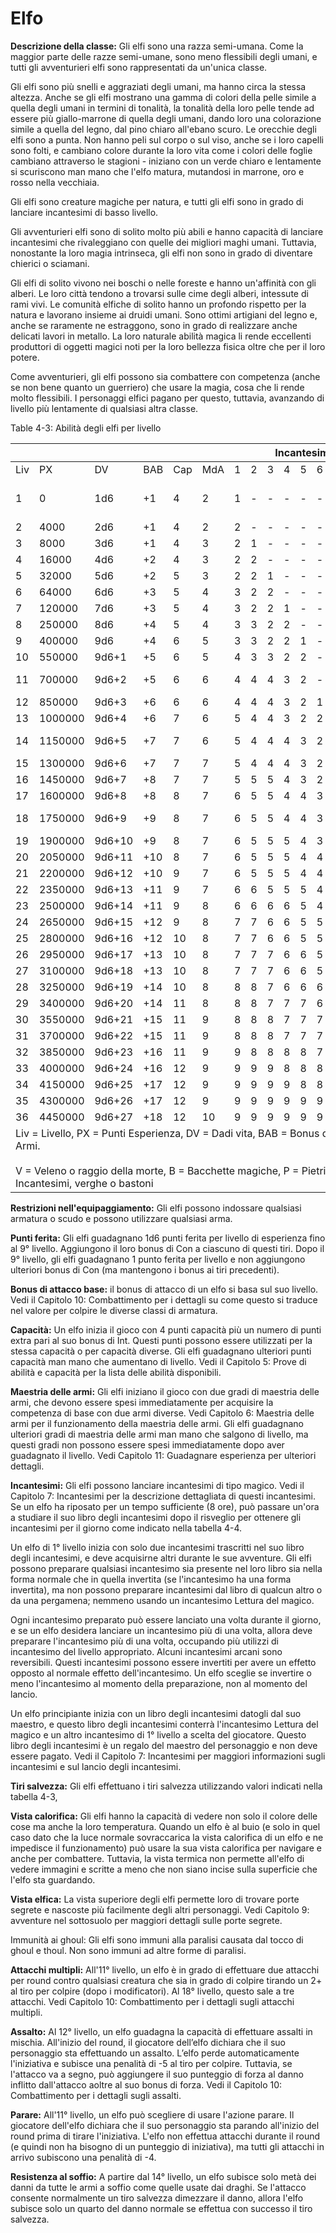 # Elfo

**Descrizione della classe:** Gli elfi sono una razza semi-umana. Come
la maggior parte delle razze semi-umane, sono meno flessibili degli
umani, e tutti gli avventurieri elfi sono rappresentati da un'unica
classe.

Gli elfi sono più snelli e aggraziati degli umani, ma hanno circa la
stessa altezza. Anche se gli elfi mostrano una gamma di colori della
pelle simile a quella degli umani in termini di tonalità, la tonalità
della loro pelle tende ad essere più giallo-marrone di quella degli
umani, dando loro una colorazione simile a quella del legno, dal pino
chiaro all'ebano scuro. Le orecchie degli elfi sono a punta. Non hanno
peli sul corpo o sul viso, anche se i loro capelli sono folti, e
cambiano colore durante la loro vita come i colori delle foglie cambiano
attraverso le stagioni - iniziano con un verde chiaro e lentamente si
scuriscono man mano che l'elfo matura, mutandosi in marrone, oro e rosso
nella vecchiaia.

Gli elfi sono creature magiche per natura, e tutti gli elfi sono in
grado di lanciare incantesimi di basso livello.

Gli avventurieri elfi sono di solito molto più abili e hanno capacità di
lanciare incantesimi che rivaleggiano con quelle dei migliori maghi
umani. Tuttavia, nonostante la loro magia intrinseca, gli elfi non sono
in grado di diventare chierici o sciamani.

Gli elfi di solito vivono nei boschi o nelle foreste e hanno un'affinità
con gli alberi. Le loro città tendono a trovarsi sulle cime degli
alberi, intessute di rami vivi. Le comunità elfiche di solito hanno un
profondo rispetto per la natura e lavorano insieme ai druidi umani. Sono
ottimi artigiani del legno e, anche se raramente ne estraggono, sono in
grado di realizzare anche delicati lavori in metallo. La loro naturale
abilità magica li rende eccellenti produttori di oggetti magici noti per
la loro bellezza fisica oltre che per il loro potere.

Come avventurieri, gli elfi possono sia combattere con competenza (anche
se non bene quanto un guerriero) che usare la magia, cosa che li rende
molto flessibili. I personaggi elfici pagano per questo, tuttavia,
avanzando di livello più lentamente di qualsiasi altra classe.

Table 4-3: Abilità degli elfi per livello

<table>
<thead>
  <tr>
    <th></th>
    <th></th>
    <th></th>
    <th></th>
    <th></th>
    <th></th>
    <th colspan="9">Incantesimi</th>
    <th colspan="5">Tiri salvezza</th>
    <th></th>
  </tr>
</thead>
<tbody>
  <tr>
    <td>Liv</td>
    <td>PX</td>
    <td>DV</td>
    <td>BAB</td>
    <td>Cap</td>
    <td>MdA</td>
    <td>1</td>
    <td>2</td>
    <td>3</td>
    <td>4</td>
    <td>5</td>
    <td>6</td>
    <td>7</td>
    <td>8</td>
    <td>9</td>
    <td>V</td>
    <td>B</td>
    <td>P</td>
    <td>S</td>
    <td>i</td>
    <td>Abilità speciali</td>
  </tr>
  <tr>
    <td>1</td>
    <td>0</td>
    <td>1d6</td>
    <td>+1</td>
    <td>4</td>
    <td>2</td>
    <td>1</td>
    <td>-</td>
    <td>-</td>
    <td>-</td>
    <td>-</td>
    <td>-</td>
    <td>-</td>
    <td>-</td>
    <td>-</td>
    <td>12</td>
    <td>13</td>
    <td>13</td>
    <td>15</td>
    <td>15</td>
    <td>Visione calorifica / Vista elfica / Immunità ai ghoul</td>
  </tr>
  <tr>
    <td>2</td>
    <td>4000</td>
    <td>2d6</td>
    <td>+1</td>
    <td>4</td>
    <td>2</td>
    <td>2</td>
    <td>-</td>
    <td>-</td>
    <td>-</td>
    <td>-</td>
    <td>-</td>
    <td>-</td>
    <td>-</td>
    <td>-</td>
    <td>12</td>
    <td>13</td>
    <td>13</td>
    <td>15</td>
    <td>15</td>
    <td></td>
  </tr>
  <tr>
    <td>3</td>
    <td>8000</td>
    <td>3d6</td>
    <td>+1</td>
    <td>4</td>
    <td>3</td>
    <td>2</td>
    <td>1</td>
    <td>-</td>
    <td>-</td>
    <td>-</td>
    <td>-</td>
    <td>-</td>
    <td>-</td>
    <td>-</td>
    <td>11</td>
    <td>12</td>
    <td>12</td>
    <td>14</td>
    <td>14</td>
    <td></td>
  </tr>
  <tr>
    <td>4</td>
    <td>16000</td>
    <td>4d6</td>
    <td>+2</td>
    <td>4</td>
    <td>3</td>
    <td>2</td>
    <td>2</td>
    <td>-</td>
    <td>-</td>
    <td>-</td>
    <td>-</td>
    <td>-</td>
    <td>-</td>
    <td>-</td>
    <td>9</td>
    <td>11</td>
    <td>11</td>
    <td>12</td>
    <td>12</td>
    <td></td>
  </tr>
  <tr>
    <td>5</td>
    <td>32000</td>
    <td>5d6</td>
    <td>+2</td>
    <td>5</td>
    <td>3</td>
    <td>2</td>
    <td>2</td>
    <td>1</td>
    <td>-</td>
    <td>-</td>
    <td>-</td>
    <td>-</td>
    <td>-</td>
    <td>-</td>
    <td>8</td>
    <td>10</td>
    <td>10</td>
    <td>11</td>
    <td>11</td>
    <td></td>
  </tr>
  <tr>
    <td>6</td>
    <td>64000</td>
    <td>6d6</td>
    <td>+3</td>
    <td>5</td>
    <td>4</td>
    <td>3</td>
    <td>2</td>
    <td>2</td>
    <td>-</td>
    <td>-</td>
    <td>-</td>
    <td>-</td>
    <td>-</td>
    <td>-</td>
    <td>7</td>
    <td>9</td>
    <td>9</td>
    <td>10</td>
    <td>10</td>
    <td></td>
  </tr>
  <tr>
    <td>7</td>
    <td>120000</td>
    <td>7d6</td>
    <td>+3</td>
    <td>5</td>
    <td>4</td>
    <td>3</td>
    <td>2</td>
    <td>2</td>
    <td>1</td>
    <td>-</td>
    <td>-</td>
    <td>-</td>
    <td>-</td>
    <td>-</td>
    <td>5</td>
    <td>8</td>
    <td>8</td>
    <td>8</td>
    <td>8</td>
    <td></td>
  </tr>
  <tr>
    <td>8</td>
    <td>250000</td>
    <td>8d6</td>
    <td>+4</td>
    <td>5</td>
    <td>4</td>
    <td>3</td>
    <td>3</td>
    <td>2</td>
    <td>2</td>
    <td>-</td>
    <td>-</td>
    <td>-</td>
    <td>-</td>
    <td>-</td>
    <td>4</td>
    <td>7</td>
    <td>7</td>
    <td>7</td>
    <td>7</td>
    <td></td>
  </tr>
  <tr>
    <td>9</td>
    <td>400000</td>
    <td>9d6</td>
    <td>+4</td>
    <td>6</td>
    <td>5</td>
    <td>3</td>
    <td>3</td>
    <td>2</td>
    <td>2</td>
    <td>1</td>
    <td>-</td>
    <td>-</td>
    <td>-</td>
    <td>-</td>
    <td>3</td>
    <td>6</td>
    <td>6</td>
    <td>6</td>
    <td>6</td>
    <td></td>
  </tr>
  <tr>
    <td>10</td>
    <td>550000</td>
    <td>9d6+1</td>
    <td>+5</td>
    <td>6</td>
    <td>5</td>
    <td>4</td>
    <td>3</td>
    <td>3</td>
    <td>2</td>
    <td>2</td>
    <td>-</td>
    <td>-</td>
    <td>-</td>
    <td>-</td>
    <td>3</td>
    <td>5</td>
    <td>5</td>
    <td>4</td>
    <td>4</td>
    <td></td>
  </tr>
  <tr>
    <td>11</td>
    <td>700000</td>
    <td>9d6+2</td>
    <td>+5</td>
    <td>6</td>
    <td>6</td>
    <td>4</td>
    <td>4</td>
    <td>4</td>
    <td>3</td>
    <td>2</td>
    <td>-</td>
    <td>-</td>
    <td>-</td>
    <td>-</td>
    <td>2</td>
    <td>4</td>
    <td>4</td>
    <td>3</td>
    <td>3</td>
    <td>Attacchi multipli (2)/Assalto/Parare</td>
  </tr>
  <tr>
    <td>12</td>
    <td>850000</td>
    <td>9d6+3</td>
    <td>+6</td>
    <td>6</td>
    <td>6</td>
    <td>4</td>
    <td>4</td>
    <td>4</td>
    <td>3</td>
    <td>2</td>
    <td>1</td>
    <td>-</td>
    <td>-</td>
    <td>-</td>
    <td>2</td>
    <td>4</td>
    <td>4</td>
    <td>3</td>
    <td>3</td>
    <td></td>
  </tr>
  <tr>
    <td>13</td>
    <td>1000000</td>
    <td>9d6+4</td>
    <td>+6</td>
    <td>7</td>
    <td>6</td>
    <td>5</td>
    <td>4</td>
    <td>4</td>
    <td>3</td>
    <td>2</td>
    <td>2</td>
    <td>-</td>
    <td>-</td>
    <td>-</td>
    <td>2</td>
    <td>4</td>
    <td>4</td>
    <td>2</td>
    <td>2</td>
    <td></td>
  </tr>
  <tr>
    <td>14</td>
    <td>1150000</td>
    <td>9d6+5</td>
    <td>+7</td>
    <td>7</td>
    <td>6</td>
    <td>5</td>
    <td>4</td>
    <td>4</td>
    <td>4</td>
    <td>3</td>
    <td>2</td>
    <td>-</td>
    <td>-</td>
    <td>-</td>
    <td>2</td>
    <td>3</td>
    <td>3</td>
    <td>2</td>
    <td>2</td>
    <td>Resistenza al soffio</td>
  </tr>
  <tr>
    <td>15</td>
    <td>1300000</td>
    <td>9d6+6</td>
    <td>+7</td>
    <td>7</td>
    <td>7</td>
    <td>5</td>
    <td>4</td>
    <td>4</td>
    <td>4</td>
    <td>3</td>
    <td>2</td>
    <td>1</td>
    <td>-</td>
    <td>-</td>
    <td>2</td>
    <td>3</td>
    <td>3</td>
    <td>2</td>
    <td>2</td>
    <td></td>
  </tr>
  <tr>
    <td>16</td>
    <td>1450000</td>
    <td>9d6+7</td>
    <td>+8</td>
    <td>7</td>
    <td>7</td>
    <td>5</td>
    <td>5</td>
    <td>5</td>
    <td>4</td>
    <td>3</td>
    <td>2</td>
    <td>2</td>
    <td>-</td>
    <td>-</td>
    <td>2</td>
    <td>3</td>
    <td>3</td>
    <td>2</td>
    <td>2</td>
    <td></td>
  </tr>
  <tr>
    <td>17</td>
    <td>1600000</td>
    <td>9d6+8</td>
    <td>+8</td>
    <td>8</td>
    <td>7</td>
    <td>6</td>
    <td>5</td>
    <td>5</td>
    <td>4</td>
    <td>4</td>
    <td>3</td>
    <td>2</td>
    <td>-</td>
    <td>-</td>
    <td>2</td>
    <td>2</td>
    <td>2</td>
    <td>2</td>
    <td>2</td>
    <td></td>
  </tr>
  <tr>
    <td>18</td>
    <td>1750000</td>
    <td>9d6+9</td>
    <td>+9</td>
    <td>8</td>
    <td>7</td>
    <td>6</td>
    <td>5</td>
    <td>5</td>
    <td>4</td>
    <td>4</td>
    <td>3</td>
    <td>2</td>
    <td>1</td>
    <td>-</td>
    <td>2</td>
    <td>2</td>
    <td>2</td>
    <td>2</td>
    <td>2</td>
    <td>Attacchi multipli (3)</td>
  </tr>
  <tr>
    <td>19</td>
    <td>1900000</td>
    <td>9d6+10</td>
    <td>+9</td>
    <td>8</td>
    <td>7</td>
    <td>6</td>
    <td>5</td>
    <td>5</td>
    <td>5</td>
    <td>4</td>
    <td>3</td>
    <td>2</td>
    <td>2</td>
    <td>-</td>
    <td>2</td>
    <td>2</td>
    <td>2</td>
    <td>2</td>
    <td>2</td>
    <td></td>
  </tr>
  <tr>
    <td>20</td>
    <td>2050000</td>
    <td>9d6+11</td>
    <td>+10</td>
    <td>8</td>
    <td>7</td>
    <td>6</td>
    <td>5</td>
    <td>5</td>
    <td>5</td>
    <td>4</td>
    <td>4</td>
    <td>3</td>
    <td>2</td>
    <td>-</td>
    <td>2</td>
    <td>2</td>
    <td>2</td>
    <td>2</td>
    <td>2</td>
    <td></td>
  </tr>
  <tr>
    <td>21</td>
    <td>2200000</td>
    <td>9d6+12</td>
    <td>+10</td>
    <td>9</td>
    <td>7</td>
    <td>6</td>
    <td>5</td>
    <td>5</td>
    <td>5</td>
    <td>4</td>
    <td>4</td>
    <td>3</td>
    <td>2</td>
    <td>1</td>
    <td>2</td>
    <td>2</td>
    <td>2</td>
    <td>2</td>
    <td>2</td>
    <td></td>
  </tr>
  <tr>
    <td>22</td>
    <td>2350000</td>
    <td>9d6+13</td>
    <td>+11</td>
    <td>9</td>
    <td>7</td>
    <td>6</td>
    <td>6</td>
    <td>5</td>
    <td>5</td>
    <td>5</td>
    <td>4</td>
    <td>3</td>
    <td>2</td>
    <td>2</td>
    <td>2</td>
    <td>2</td>
    <td>2</td>
    <td>2</td>
    <td>2</td>
    <td></td>
  </tr>
  <tr>
    <td>23</td>
    <td>2500000</td>
    <td>9d6+14</td>
    <td>+11</td>
    <td>9</td>
    <td>8</td>
    <td>6</td>
    <td>6</td>
    <td>6</td>
    <td>6</td>
    <td>5</td>
    <td>4</td>
    <td>3</td>
    <td>3</td>
    <td>2</td>
    <td>2</td>
    <td>2</td>
    <td>2</td>
    <td>2</td>
    <td>2</td>
    <td></td>
  </tr>
  <tr>
    <td>24</td>
    <td>2650000</td>
    <td>9d6+15</td>
    <td>+12</td>
    <td>9</td>
    <td>8</td>
    <td>7</td>
    <td>7</td>
    <td>6</td>
    <td>6</td>
    <td>5</td>
    <td>5</td>
    <td>4</td>
    <td>3</td>
    <td>2</td>
    <td>2</td>
    <td>2</td>
    <td>2</td>
    <td>2</td>
    <td>2</td>
    <td></td>
  </tr>
  <tr>
    <td>25</td>
    <td>2800000</td>
    <td>9d6+16</td>
    <td>+12</td>
    <td>10</td>
    <td>8</td>
    <td>7</td>
    <td>7</td>
    <td>6</td>
    <td>6</td>
    <td>5</td>
    <td>5</td>
    <td>4</td>
    <td>4</td>
    <td>3</td>
    <td>2</td>
    <td>2</td>
    <td>2</td>
    <td>2</td>
    <td>2</td>
    <td></td>
  </tr>
  <tr>
    <td>26</td>
    <td>2950000</td>
    <td>9d6+17</td>
    <td>+13</td>
    <td>10</td>
    <td>8</td>
    <td>7</td>
    <td>7</td>
    <td>7</td>
    <td>6</td>
    <td>6</td>
    <td>5</td>
    <td>5</td>
    <td>4</td>
    <td>3</td>
    <td>2</td>
    <td>2</td>
    <td>2</td>
    <td>2</td>
    <td>2</td>
    <td></td>
  </tr>
  <tr>
    <td>27</td>
    <td>3100000</td>
    <td>9d6+18</td>
    <td>+13</td>
    <td>10</td>
    <td>8</td>
    <td>7</td>
    <td>7</td>
    <td>7</td>
    <td>6</td>
    <td>6</td>
    <td>5</td>
    <td>5</td>
    <td>5</td>
    <td>4</td>
    <td>2</td>
    <td>2</td>
    <td>2</td>
    <td>2</td>
    <td>2</td>
    <td></td>
  </tr>
  <tr>
    <td>28</td>
    <td>3250000</td>
    <td>9d6+19</td>
    <td>+14</td>
    <td>10</td>
    <td>8</td>
    <td>8</td>
    <td>8</td>
    <td>7</td>
    <td>6</td>
    <td>6</td>
    <td>6</td>
    <td>6</td>
    <td>5</td>
    <td>4</td>
    <td>2</td>
    <td>2</td>
    <td>2</td>
    <td>2</td>
    <td>2</td>
    <td></td>
  </tr>
  <tr>
    <td>29</td>
    <td>3400000</td>
    <td>9d6+20</td>
    <td>+14</td>
    <td>11</td>
    <td>8</td>
    <td>8</td>
    <td>8</td>
    <td>7</td>
    <td>7</td>
    <td>7</td>
    <td>6</td>
    <td>6</td>
    <td>5</td>
    <td>5</td>
    <td>2</td>
    <td>2</td>
    <td>2</td>
    <td>2</td>
    <td>2</td>
    <td></td>
  </tr>
  <tr>
    <td>30</td>
    <td>3550000</td>
    <td>9d6+21</td>
    <td>+15</td>
    <td>11</td>
    <td>9</td>
    <td>8</td>
    <td>8</td>
    <td>8</td>
    <td>7</td>
    <td>7</td>
    <td>7</td>
    <td>6</td>
    <td>6</td>
    <td>5</td>
    <td>2</td>
    <td>2</td>
    <td>2</td>
    <td>2</td>
    <td>2</td>
    <td></td>
  </tr>
  <tr>
    <td>31</td>
    <td>3700000</td>
    <td>9d6+22</td>
    <td>+15</td>
    <td>11</td>
    <td>9</td>
    <td>8</td>
    <td>8</td>
    <td>8</td>
    <td>7</td>
    <td>7</td>
    <td>7</td>
    <td>7</td>
    <td>6</td>
    <td>6</td>
    <td>2</td>
    <td>2</td>
    <td>2</td>
    <td>2</td>
    <td>2</td>
    <td></td>
  </tr>
  <tr>
    <td>32</td>
    <td>3850000</td>
    <td>9d6+23</td>
    <td>+16</td>
    <td>11</td>
    <td>9</td>
    <td>9</td>
    <td>8</td>
    <td>8</td>
    <td>8</td>
    <td>8</td>
    <td>7</td>
    <td>7</td>
    <td>7</td>
    <td>6</td>
    <td>2</td>
    <td>2</td>
    <td>2</td>
    <td>2</td>
    <td>2</td>
    <td></td>
  </tr>
  <tr>
    <td>33</td>
    <td>4000000</td>
    <td>9d6+24</td>
    <td>+16</td>
    <td>12</td>
    <td>9</td>
    <td>9</td>
    <td>9</td>
    <td>9</td>
    <td>8</td>
    <td>8</td>
    <td>8</td>
    <td>7</td>
    <td>7</td>
    <td>7</td>
    <td>2</td>
    <td>2</td>
    <td>2</td>
    <td>2</td>
    <td>2</td>
    <td></td>
  </tr>
  <tr>
    <td>34</td>
    <td>4150000</td>
    <td>9d6+25</td>
    <td>+17</td>
    <td>12</td>
    <td>9</td>
    <td>9</td>
    <td>9</td>
    <td>9</td>
    <td>9</td>
    <td>8</td>
    <td>8</td>
    <td>8</td>
    <td>8</td>
    <td>7</td>
    <td>2</td>
    <td>2</td>
    <td>2</td>
    <td>2</td>
    <td>2</td>
    <td></td>
  </tr>
  <tr>
    <td>35</td>
    <td>4300000</td>
    <td>9d6+26</td>
    <td>+17</td>
    <td>12</td>
    <td>9</td>
    <td>9</td>
    <td>9</td>
    <td>9</td>
    <td>9</td>
    <td>9</td>
    <td>9</td>
    <td>8</td>
    <td>8</td>
    <td>8</td>
    <td>2</td>
    <td>2</td>
    <td>2</td>
    <td>2</td>
    <td>2</td>
    <td></td>
  </tr>
  <tr>
    <td>36</td>
    <td>4450000</td>
    <td>9d6+27</td>
    <td>+18</td>
    <td>12</td>
    <td>10</td>
    <td>9</td>
    <td>9</td>
    <td>9</td>
    <td>9</td>
    <td>9</td>
    <td>9</td>
    <td>9</td>
    <td>9</td>
    <td>9</td>
    <td>2</td>
    <td>2</td>
    <td>2</td>
    <td>2</td>
    <td>2</td>
    <td></td>
  </tr>
  <tr>
    <td colspan="21">Liv = Livello, PX = Punti Esperienza, DV = Dadi vita, BAB = Bonus d’attacco base, Cap = Capacità, MdA = Maestria delle Armi.<br> <br>V = Veleno o raggio della morte, B = Bacchette magiche, P = Pietrificazione o paralisi, S = Soffio del drago, I = Incantesimi, verghe o bastoni</td>
  </tr>
</tbody>
</table>

**Restrizioni nell'equipaggiamento:** Gli elfi possono indossare
qualsiasi armatura o scudo e possono utilizzare qualsiasi arma.

**Punti ferita:** Gli elfi guadagnano 1d6 punti ferita per livello di
esperienza fino al 9° livello. Aggiungono il loro bonus di Con a
ciascuno di questi tiri. Dopo il 9° livello, gli elfi guadagnano 1 punto
ferita per livello e non aggiungono ulteriori bonus di Con (ma
mantengono i bonus ai tiri precedenti).

**Bonus di attacco base:** il bonus di attacco di un elfo si basa sul
suo livello. Vedi il Capitolo 10: Combattimento per i dettagli su come
questo si traduce nel valore per colpire le diverse classi di armatura.

**Capacità:** Un elfo inizia il gioco con 4 punti capacità più un numero
di punti extra pari al suo bonus di Int. Questi punti possono essere
utilizzati per la stessa capacità o per capacità diverse. Gli elfi
guadagnano ulteriori punti capacità man mano che aumentano di livello.
Vedi il Capitolo 5: Prove di abilità e capacità per la lista delle
abilità disponibili.

**Maestria delle armi:** Gli elfi iniziano il gioco con due gradi di
maestria delle armi, che devono essere spesi immediatamente per
acquisire la competenza di base con due armi diverse. Vedi Capitolo 6:
Maestria delle armi per il funzionamento della maestria delle armi. Gli
elfi guadagnano ulteriori gradi di maestria delle armi man mano che
salgono di livello, ma questi gradi non possono essere spesi
immediatamente dopo aver guadagnato il livello. Vedi Capitolo 11:
Guadagnare esperienza per ulteriori dettagli.

**Incantesimi:** Gli elfi possono lanciare incantesimi di tipo magico.
Vedi il Capitolo 7: Incantesimi per la descrizione dettagliata di questi
incantesimi. Se un elfo ha riposato per un tempo sufficiente (8 ore),
può passare un'ora a studiare il suo libro degli incantesimi dopo il
risveglio per ottenere gli incantesimi per il giorno come indicato nella
tabella 4-4.

Un elfo di 1° livello inizia con solo due incantesimi trascritti nel suo
libro degli incantesimi, e deve acquisirne altri durante le sue
avventure. Gli elfi possono preparare qualsiasi incantesimo sia presente
nel loro libro sia nella forma normale che in quella invertita (se
l'incantesimo ha una forma invertita), ma non possono preparare
incantesimi dal libro di qualcun altro o da una pergamena; nemmeno
usando un incantesimo Lettura del magico.

Ogni incantesimo preparato può essere lanciato una volta durante il
giorno, e se un elfo desidera lanciare un incantesimo più di una volta,
allora deve preparare l'incantesimo più di una volta, occupando più
utilizzi di incantesimo del livello appropriato. Alcuni incantesimi
arcani sono reversibili. Questi incantesimi possono essere invertiti per
avere un effetto opposto al normale effetto dell'incantesimo. Un elfo
sceglie se invertire o meno l'incantesimo al momento della preparazione,
non al momento del lancio.

Un elfo principiante inizia con un libro degli incantesimi datogli dal
suo maestro, e questo libro degli incantesimi conterrà l'incantesimo
Lettura del magico e un altro incantesimo di 1° livello a scelta del
giocatore. Questo libro degli incantesimi è un regalo del maestro del
personaggio e non deve essere pagato. Vedi il Capitolo 7: Incantesimi
per maggiori informazioni sugli incantesimi e sul lancio degli
incantesimi.

**Tiri salvezza:** Gli elfi effettuano i tiri salvezza utilizzando
valori indicati nella tabella 4-3,

**Vista calorifica:** Gli elfi hanno la capacità di vedere non solo il
colore delle cose ma anche la loro temperatura. Quando un elfo è al buio
(e solo in quel caso dato che la luce normale sovraccarica la vista
calorifica di un elfo e ne impedisce il funzionamento) può usare la sua
vista calorifica per navigare e anche per combattere. Tuttavia, la vista
termica non permette all'elfo di vedere immagini e scritte a meno che
non siano incise sulla superficie che l'elfo sta guardando.

**Vista elfica:** La vista superiore degli elfi permette loro di trovare
porte segrete e nascoste più facilmente degli altri personaggi. Vedi
Capitolo 9: avventure nel sottosuolo per maggiori dettagli sulle porte
segrete.

Immunità ai ghoul: Gli elfi sono immuni alla paralisi causata dal tocco
di ghoul e thoul. Non sono immuni ad altre forme di paralisi.

**Attacchi multipli:** All'11° livello, un elfo è in grado di effettuare
due attacchi per round contro qualsiasi creatura che sia in grado di
colpire tirando un 2+ al tiro per colpire (dopo i modificatori). Al 18°
livello, questo sale a tre attacchi. Vedi Capitolo 10: Combattimento per
i dettagli sugli attacchi multipli.

**Assalto:** Al 12° livello, un elfo guadagna la capacità di effettuare
assalti in mischia. All'inizio del round, il giocatore dell’elfo
dichiara che il suo personaggio sta effettuando un assalto. L’elfo perde
automaticamente l'iniziativa e subisce una penalità di -5 al tiro per
colpire. Tuttavia, se l'attacco va a segno, può aggiungere il suo
punteggio di forza al danno inflitto dall'attacco aoltre al suo bonus di
forza. Vedi il Capitolo 10: Combattimento per i dettagli sugli assalti.

**Parare:** All'11° livello, un elfo può scegliere di usare l'azione
parare. Il giocatore dell'elfo dichiara che il suo personaggio sta
parando all'inizio del round prima di tirare l'iniziativa. L'elfo non
effettua attacchi durante il round (e quindi non ha bisogno di un
punteggio di iniziativa), ma tutti gli attacchi in arrivo subiscono una
penalità di -4.

**Resistenza al soffio:** A partire dal 14° livello, un elfo subisce
solo metà dei danni da tutte le armi a soffio come quelle usate dai
draghi. Se l'attacco consente normalmente un tiro salvezza dimezzare il
danno, allora l'elfo subisce solo un quarto del danno normale se
effettua con successo il tiro salvezza.
